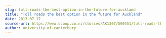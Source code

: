 ```yaml
---
slug: toll-roads-the-best-option-in-the-future-for-auckland
title: "Toll roads the best option in the future for Auckland"
date: 2013-07-17
source-url: https://www.scoop.co.nz/stories/AK1307/S00451/toll-roads-the-best-option-in-the-future-for-auckland.htm
author: university-of-canterbury
---
```

